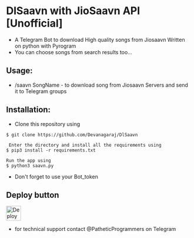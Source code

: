 # DlSaavn with JioSaavn API [Unofficial]
* A Telegram Bot to download High quality songs from Jiosaavn
Written on python with Pyrogram
* You can choose songs from search results too...

## Usage:
* /saavn SongName - to download song from Jiosaavn Servers and send it to Telegram groups

## Installation:
* Clone this repository using

```
$ git clone https://github.com/Devanagaraj/DlSaavn

 Enter the directory and install all the requirements using
$ pip3 install -r requirements.txt

Run the app using
$ python3 saavn.py
```

* Don't forget to use your Bot_token

## Deploy button
[<img src="https://www.herokucdn.com/deploy/button.svg" alt="Deploy to Heroku" height="40"/>](https://heroku.com/deploy?template=https://github.com/Devanagaraj/DlSaavn "Heroku")

* for technical support contact @PatheticProgrammers on Telegram
